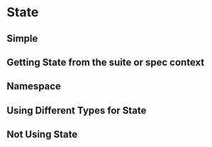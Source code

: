 # State

## Simple

## Getting State from the suite or spec context

## Namespace

## Using Different Types for State

## Not Using State
